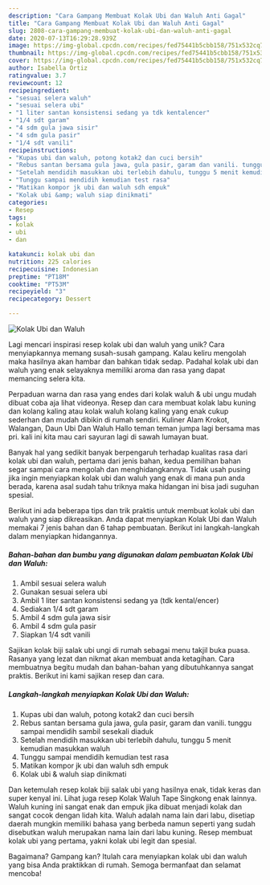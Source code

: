 ```yaml
---
description: "Cara Gampang Membuat Kolak Ubi dan Waluh Anti Gagal"
title: "Cara Gampang Membuat Kolak Ubi dan Waluh Anti Gagal"
slug: 2808-cara-gampang-membuat-kolak-ubi-dan-waluh-anti-gagal
date: 2020-07-13T16:29:28.939Z
image: https://img-global.cpcdn.com/recipes/fed75441b5cbb158/751x532cq70/kolak-ubi-dan-waluh-foto-resep-utama.jpg
thumbnail: https://img-global.cpcdn.com/recipes/fed75441b5cbb158/751x532cq70/kolak-ubi-dan-waluh-foto-resep-utama.jpg
cover: https://img-global.cpcdn.com/recipes/fed75441b5cbb158/751x532cq70/kolak-ubi-dan-waluh-foto-resep-utama.jpg
author: Isabella Ortiz
ratingvalue: 3.7
reviewcount: 12
recipeingredient:
- "sesuai selera waluh"
- "sesuai selera ubi"
- "1 liter santan konsistensi sedang ya tdk kentalencer"
- "1/4 sdt garam"
- "4 sdm gula jawa sisir"
- "4 sdm gula pasir"
- "1/4 sdt vanili"
recipeinstructions:
- "Kupas ubi dan waluh, potong kotak2 dan cuci bersih"
- "Rebus santan bersama gula jawa, gula pasir, garam dan vanili. tunggu sampai mendidih sambil sesekali diaduk"
- "Setelah mendidih masukkan ubi terlebih dahulu, tunggu 5 menit kemudian masukkan waluh"
- "Tunggu sampai mendidih kemudian test rasa"
- "Matikan kompor jk ubi dan waluh sdh empuk"
- "Kolak ubi &amp; waluh siap dinikmati"
categories:
- Resep
tags:
- kolak
- ubi
- dan

katakunci: kolak ubi dan 
nutrition: 225 calories
recipecuisine: Indonesian
preptime: "PT18M"
cooktime: "PT53M"
recipeyield: "3"
recipecategory: Dessert

---
```



![Kolak Ubi dan Waluh](https://img-global.cpcdn.com/recipes/fed75441b5cbb158/751x532cq70/kolak-ubi-dan-waluh-foto-resep-utama.jpg)

Lagi mencari inspirasi resep kolak ubi dan waluh yang unik? Cara menyiapkannya memang susah-susah gampang. Kalau keliru mengolah maka hasilnya akan hambar dan bahkan tidak sedap. Padahal kolak ubi dan waluh yang enak selayaknya memiliki aroma dan rasa yang dapat memancing selera kita.

Perpaduan warna dan rasa yang endes dari kolak waluh &amp; ubi ungu mudah dibuat coba aja lihat videonya. Resep dan cara membuat kolak labu kuning dan kolang kaling atau kolak waluh kolang kaling yang enak cukup sederhan dan mudah dibikin di rumah sendiri. Kuliner Alam Krokot, Walangan, Daun Ubi Dan Waluh Hallo teman teman jumpa lagi bersama mas pri. kali ini kita mau cari sayuran lagi di sawah lumayan buat.

Banyak hal yang sedikit banyak berpengaruh terhadap kualitas rasa dari kolak ubi dan waluh, pertama dari jenis bahan, kedua pemilihan bahan segar sampai cara mengolah dan menghidangkannya. Tidak usah pusing jika ingin menyiapkan kolak ubi dan waluh yang enak di mana pun anda berada, karena asal sudah tahu triknya maka hidangan ini bisa jadi suguhan spesial.


Berikut ini ada beberapa tips dan trik praktis untuk membuat kolak ubi dan waluh yang siap dikreasikan. Anda dapat menyiapkan Kolak Ubi dan Waluh memakai 7 jenis bahan dan 6 tahap pembuatan. Berikut ini langkah-langkah dalam menyiapkan hidangannya.

<!--inarticleads1-->

##### Bahan-bahan dan bumbu yang digunakan dalam pembuatan Kolak Ubi dan Waluh:

1. Ambil sesuai selera waluh
1. Gunakan sesuai selera ubi
1. Ambil 1 liter santan konsistensi sedang ya (tdk kental/encer)
1. Sediakan 1/4 sdt garam
1. Ambil 4 sdm gula jawa sisir
1. Ambil 4 sdm gula pasir
1. Siapkan 1/4 sdt vanili


Sajikan kolak biji salak ubi ungi di rumah sebagai menu takjil buka puasa. Rasanya yang lezat dan nikmat akan membuat anda ketagihan. Cara membuatnya begitu mudah dan bahan-bahan yang dibutuhkannya sangat praktis. Berikut ini kami sajikan resep dan cara. 

<!--inarticleads2-->

##### Langkah-langkah menyiapkan Kolak Ubi dan Waluh:

1. Kupas ubi dan waluh, potong kotak2 dan cuci bersih
1. Rebus santan bersama gula jawa, gula pasir, garam dan vanili. tunggu sampai mendidih sambil sesekali diaduk
1. Setelah mendidih masukkan ubi terlebih dahulu, tunggu 5 menit kemudian masukkan waluh
1. Tunggu sampai mendidih kemudian test rasa
1. Matikan kompor jk ubi dan waluh sdh empuk
1. Kolak ubi &amp; waluh siap dinikmati


Dan ketemulah resep kolak biji salak ubi yang hasilnya enak, tidak keras dan super kenyal ini. Lihat juga resep Kolak Waluh Tape Singkong enak lainnya. Waluh kuning ini sangat enak dan empuk jika dibuat menjadi kolak dan sangat cocok dengan lidah kita. Waluh adalah nama lain dari labu, disetiap daerah mungkin memiliki bahasa yang berbeda namun seperti yang sudah disebutkan waluh merupakan nama lain dari labu kuning. Resep membuat kolak ubi yang pertama, yakni kolak ubi legit dan spesial. 

Bagaimana? Gampang kan? Itulah cara menyiapkan kolak ubi dan waluh yang bisa Anda praktikkan di rumah. Semoga bermanfaat dan selamat mencoba!
